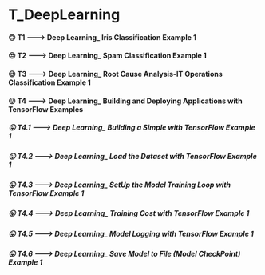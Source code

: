 # T_DeepLearning

#### 🙃 T1 ---> Deep Learning_ Iris Classification Example 1
#### 😒 T2 ---> Deep Learning_ Spam Classification Example 1
#### 😉 T3 ---> Deep Learning_ Root Cause Analysis-IT Operations Classification Example 1

#### 😛 T4 ---> Deep Learning_ Building and Deploying Applications with TensorFlow Examples
#####   😛 T4.1 ---> Deep Learning_ Building a Simple with TensorFlow Example 1
#####   😛 T4.2 ---> Deep Learning_ Load the Dataset with TensorFlow Example 1
#####   😛 T4.3 ---> Deep Learning_ SetUp the Model Training Loop with TensorFlow Example 1
#####   😛 T4.4 ---> Deep Learning_ Training Cost with TensorFlow Example 1
#####   😛 T4.5 ---> Deep Learning_ Model Logging with TensorFlow Example 1
#####   😛 T4.6 ---> Deep Learning_ Save Model to File (Model CheckPoint) Example 1



